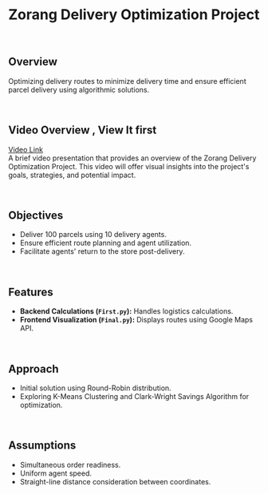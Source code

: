 # Zorang Delivery Optimization Project
&nbsp;
## Overview
Optimizing delivery routes to minimize delivery time and ensure efficient parcel delivery using algorithmic solutions.

&nbsp;

## Video Overview , View It first
[Video Link](https://drive.google.com/file/d/1ghKuq9JB6ghYEC_uYYOqSiydfXhYr8fe/view?usp=drive_link)  
A brief video presentation that provides an overview of the Zorang Delivery Optimization Project. This video will offer visual insights into the project's goals, strategies, and potential impact.

&nbsp;

## Objectives
- Deliver 100 parcels using 10 delivery agents.
- Ensure efficient route planning and agent utilization.
- Facilitate agents' return to the store post-delivery.
  
&nbsp;

## Features
- **Backend Calculations (`First.py`):** Handles logistics calculations.
- **Frontend Visualization (`Final.py`):** Displays routes using Google Maps API.

&nbsp;

## Approach
- Initial solution using Round-Robin distribution.
- Exploring K-Means Clustering and Clark-Wright Savings Algorithm for optimization.
  
&nbsp;

## Assumptions
- Simultaneous order readiness.
- Uniform agent speed.
- Straight-line distance consideration between coordinates.
  
&nbsp;



